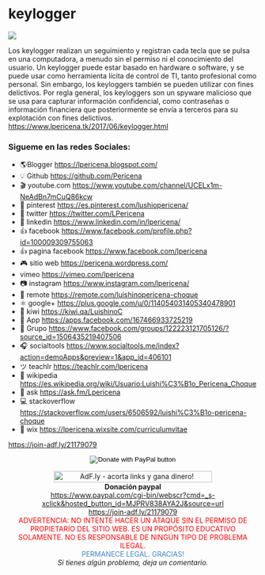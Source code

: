 # keylogger

[![](https://2.bp.blogspot.com/-54GBwUU5n8s/WgEIUOaA45I/AAAAAAAAInQ/XyP0tYfsKXwJC9-tRMb2_ttxVKzmL8IagCLcBGAs/s1600/hqdefault.jpg)](https://www.lpericena.tk/2017/06/keylogger.html)

Los keylogger realizan un seguimiento y registran cada tecla que se pulsa en una computadora, a menudo sin el permiso ni el conocimiento del usuario. Un keylogger puede estar basado en hardware o software, y se puede usar como herramienta lícita de control de TI, tanto profesional como personal. Sin embargo, los keyloggers también se pueden utilizar con fines delictivos. Por regla general, los keyloggers son un spyware malicioso que se usa para capturar información confidencial, como contraseñas o información financiera que posteriormente se envía a terceros para su explotación con fines delictivos. 
https://www.lpericena.tk/2017/06/keylogger.html

### Sigueme en las redes Sociales:
- 🌎Blogger          https://lpericena.blogspot.com/
- 💡 Github            https://github.com/Pericena
- 🎬 youtube.com  https://www.youtube.com/channel/UCELx1m-NeAdBn7mCuQ86kcw
- 📸 pinterest        https://es.pinterest.com/lushiopericena/
- 🐤 twitter             https://twitter.com/LPericena
- 👦 linkedin         https://www.linkedin.com/in/lpericena/
- 👍 facebook       https://www.facebook.com/profile.php?id=100009309755063
- 👍 pagina facebook  https://www.facebook.com/lpericena
- 🎮 sitio web        https://pericena.wordpress.com/
- vimeo         https://vimeo.com/lpericena
- 📷 instagram      https://www.instagram.com/lpericena/
- 🎁 remote      https://remote.com/luishinopericena-choque
- ⚛ google+   https://plus.google.com/u/0/114054031405340478901
- 🚀 kiwi       https://kiwi.qa/LuishinoC
- 📅 App    https://apps.facebook.com/167466933725219
- 👻 Grupo    https://www.facebook.com/groups/122223121705126/?source_id=1506435219407506
- 🎧 socialtools https://www.socialtools.me/index?action=demoApps&preview=1&app_id=406101
- ツ teachlr    https://teachlr.com/lpericena
- 📖  wikipedia  https://es.wikipedia.org/wiki/Usuario:Luishi%C3%B1o_Pericena_Choque
- 📧 ask          https://ask.fm/Lpericena
- 💻 stackoverflow  https://stackoverflow.com/users/6506592/luishi%C3%B1o-pericena-choque
- 📡 wix https://lpericena.wixsite.com/curriculumvitae

https://join-adf.ly/21179079
<form action="https://www.paypal.com/cgi-bin/webscr" method="post" target="_top">
<div style="text-align: center;">
<input alt="Donate with PayPal button" border="0" name="submit" src="https://www.paypalobjects.com/en_US/i/btn/btn_donateCC_LG.gif" title="PayPal - The safer, easier way to pay online!" type="image" />
</div>
<div style="text-align: center;">
<img alt="" border="0" height="1" src="https://www.paypal.com/en_BO/i/scr/pixel.gif" width="1" /></div>
</form>
<div style="text-align: center;">
<!-- Start of adf.ly banner code --><a href="https://join-adf.ly/21179079"><img border="0" height="23" src="https://cdn.ay.gy/images/banners/adfly.350x19.1.png" title="AdF.ly - acorta links y gana dinero!" width="320" /></a></div>
<div style="text-align: center;">
<b>Donación paypal</b></div>
<div style="text-align: center;">
<a href="https://www.paypal.com/cgi-bin/webscr?cmd=_s-xclick&amp;hosted_button_id=MJPRV838AYA2J&amp;source=url">https://www.paypal.com/cgi-bin/webscr?cmd=_s-xclick&amp;hosted_button_id=MJPRV838AYA2J&amp;source=url</a></div>
<div style="text-align: center;">
<a href="https://join-adf.ly/21179079">https://join-adf.ly/21179079</a></div>
<div style="text-align: center;">
<span style="color: red;">ADVERTENCIA: NO INTENTE HACER UN ATAQUE SIN EL PERMISO DE PROPIETARIO DEL SITIO WEB. ES UN PROPÓSITO EDUCATIVO SOLAMENTE. NO ES RESPONSABLE DE NINGÚN TIPO DE PROBLEMA ILEGAL.</span></div>
<div style="text-align: center;">
<span style="color: #3d85c6;">
</span></div>
<div style="text-align: center;">
<span style="color: #3d85c6;">PERMANECE LEGAL. GRACIAS!</span></div>
<div style="text-align: center;">
<i>Si tienes algún problema, deja un comentario.</i></div>
</div>
